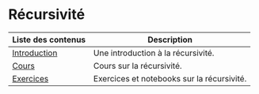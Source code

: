 # Récursivité

| Liste des contenus                      | Description                                              |
| --------------------------------------- | -------------------------------------------------------- |
| [Introduction](introduction.md) | Une introduction à la récursivité. |
| [Cours](cours.md) | Cours sur la récursivité. |
| [Exercices](exercices.md) | Exercices et notebooks sur la récursivité. |